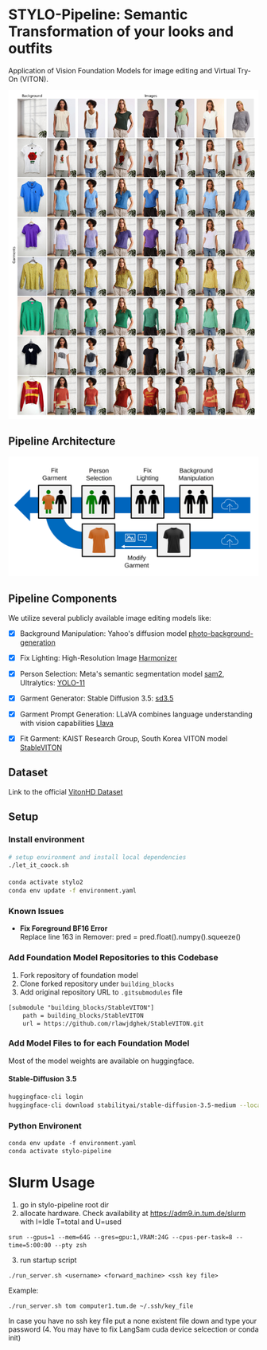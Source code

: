 # STYLO-Pipeline: Semantic Transformation of your looks and outfits
Application of Vision Foundation Models for image editing and Virtual Try-On (VITON).

![Image of Pipeline Architecture](./assets/final_comparison.jpg "Illustration of pipeline architecture")

## Pipeline Architecture
![Image of Pipeline Architecture](./assets/pipeline_architecture.svg "Illustration of pipeline architecture")


## Pipeline Components
We utilize several publicly available image editing models like:
- [x] Background Manipulation: Yahoo's diffusion model [photo-background-generation](https://github.com/yahoo/photo-background-generation.git) 
- [x] Fix Lighting: High-Resolution Image [Harmonizer](https://github.com/ZHKKKe/Harmonizer/) 
- [x] Person Selection: Meta's semantic segmentation model [sam2](https://github.com/facebookresearch/sam2), Ultralytics: [YOLO-11](https://github.com/ultralytics/ultralytics)
- [x] Garment Generator: Stable Diffusion 3.5: [sd3.5](https://github.com/Stability-AI/sd3.5)
- [x] Garment Prompt Generation: LLaVA combines language understanding with vision capabilities [Llava](https://huggingface.co/llava-hf/llava-1.5-7b-hf) 
- [x] Fit Garment: KAIST Research Group, South Korea VITON model [StableVITON](https://github.com/rlawjdghek/StableVITON)


## Dataset
Link to the official [VitonHD Dataset](https://drive.google.com/file/d/1tLx8LRp-sxDp0EcYmYoV_vXdSc-jJ79w/view)

## Setup
### Install environment
```sh
# setup environment and install local dependencies
./let_it_coock.sh

conda activate stylo2
conda env update -f environment.yaml
```

### Known Issues
- **Fix Foreground BF16 Error**
<br>Replace line 163 in Remover: pred = pred.float().numpy().squeeze()


### Add Foundation Model Repositories to this Codebase
1. Fork repository of foundation model
2. Clone forked repository under `building_blocks`
2. Add original repository URL to `.gitsubmodules` file

```
[submodule "building_blocks/StableVITON"]
	path = building_blocks/StableVITON
	url = https://github.com/rlawjdghek/StableVITON.git
```

### Add Model Files to for each Foundation Model
Most of the model weights are available on huggingface.


#### Stable-Diffusion 3.5
```sh
huggingface-cli login
huggingface-cli download stabilityai/stable-diffusion-3.5-medium --local-dir building_blocks/sd3_5/models/3_5medium
```

### Python Environent
```
conda env update -f environment.yaml
conda activate stylo-pipeline
```

# Slurm Usage
1. go in stylo-pipeline root dir
2. allocate hardware. Check availability at https://adm9.in.tum.de/slurm with I=Idle T=total and U=used
```
srun --gpus=1 --mem=64G --gres=gpu:1,VRAM:24G --cpus-per-task=8 --time=5:00:00 --pty zsh
```
3. run startup script 
```
./run_server.sh <username> <forward_machine> <ssh key file>
```
Example:
```
./run_server.sh tom computer1.tum.de ~/.ssh/key_file
```
In case you have no ssh key file put a none existent file down and type your password
(4. You may have to fix LangSam cuda device selcection or conda init)
